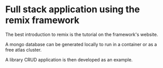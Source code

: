 # Full stack application using the remix framework

The best introduction to remix is the tutorial on the framework's website.

A mongo database can be generated locally to run in a container or as a free atlas cluster.

A library CRUD application is then developed as an example.





